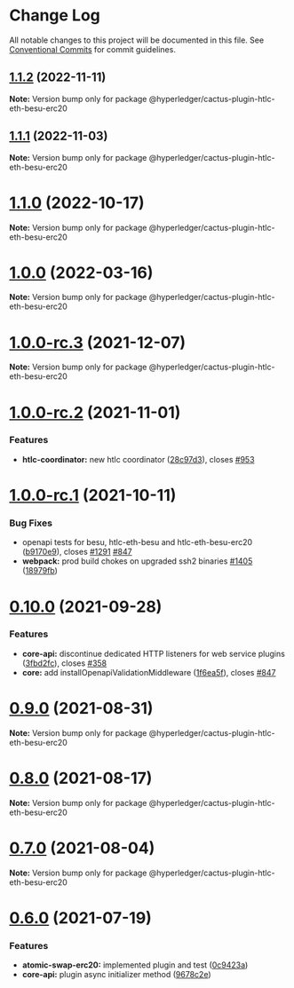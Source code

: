 # Change Log

All notable changes to this project will be documented in this file.
See [Conventional Commits](https://conventionalcommits.org) for commit guidelines.

## [1.1.2](https://github.com/hyperledger/cactus/compare/v1.1.1...v1.1.2) (2022-11-11)

**Note:** Version bump only for package @hyperledger/cactus-plugin-htlc-eth-besu-erc20

## [1.1.1](https://github.com/hyperledger/cactus/compare/v1.1.0...v1.1.1) (2022-11-03)

**Note:** Version bump only for package @hyperledger/cactus-plugin-htlc-eth-besu-erc20

# [1.1.0](https://github.com/hyperledger/cactus/compare/v1.0.0...v1.1.0) (2022-10-17)

**Note:** Version bump only for package @hyperledger/cactus-plugin-htlc-eth-besu-erc20

# [1.0.0](https://github.com/hyperledger/cactus/compare/v1.0.0-rc.3...v1.0.0) (2022-03-16)

**Note:** Version bump only for package @hyperledger/cactus-plugin-htlc-eth-besu-erc20

# [1.0.0-rc.3](https://github.com/hyperledger/cactus/compare/v1.0.0-rc.2...v1.0.0-rc.3) (2021-12-07)

**Note:** Version bump only for package @hyperledger/cactus-plugin-htlc-eth-besu-erc20

# [1.0.0-rc.2](https://github.com/hyperledger/cactus/compare/v1.0.0-rc.1...v1.0.0-rc.2) (2021-11-01)

### Features

* **htlc-coordinator:** new htlc coordinator ([28c97d3](https://github.com/hyperledger/cactus/commit/28c97d33e97fa180f1b2b65d505f5ae36a9ddc25)), closes [#953](https://github.com/hyperledger/cactus/issues/953)

# [1.0.0-rc.1](https://github.com/hyperledger/cactus/compare/v0.10.0...v1.0.0-rc.1) (2021-10-11)

### Bug Fixes

* openapi tests for besu, htlc-eth-besu and htlc-eth-besu-erc20 ([b9170e9](https://github.com/hyperledger/cactus/commit/b9170e929492f3305a420c75c7d12d06b288e0ab)), closes [#1291](https://github.com/hyperledger/cactus/issues/1291) [#847](https://github.com/hyperledger/cactus/issues/847)
* **webpack:** prod build chokes on upgraded ssh2 binaries [#1405](https://github.com/hyperledger/cactus/issues/1405) ([18979fb](https://github.com/hyperledger/cactus/commit/18979fb33880d8ca30e2fda01fb3d598deb839f9))

# [0.10.0](https://github.com/hyperledger/cactus/compare/v0.9.0...v0.10.0) (2021-09-28)

### Features

* **core-api:** discontinue dedicated HTTP listeners for web service plugins ([3fbd2fc](https://github.com/hyperledger/cactus/commit/3fbd2fcb60d49090bf4e986bea74d4e988348659)), closes [#358](https://github.com/hyperledger/cactus/issues/358)
* **core:** add installOpenapiValidationMiddleware ([1f6ea5f](https://github.com/hyperledger/cactus/commit/1f6ea5fe3aa1ba997a655098d632034f13f232a5)), closes [#847](https://github.com/hyperledger/cactus/issues/847)

# [0.9.0](https://github.com/hyperledger/cactus/compare/v0.8.0...v0.9.0) (2021-08-31)

**Note:** Version bump only for package @hyperledger/cactus-plugin-htlc-eth-besu-erc20

# [0.8.0](https://github.com/hyperledger/cactus/compare/v0.7.0...v0.8.0) (2021-08-17)

**Note:** Version bump only for package @hyperledger/cactus-plugin-htlc-eth-besu-erc20

# [0.7.0](https://github.com/hyperledger/cactus/compare/v0.6.0...v0.7.0) (2021-08-04)

**Note:** Version bump only for package @hyperledger/cactus-plugin-htlc-eth-besu-erc20

# [0.6.0](https://github.com/hyperledger/cactus/compare/v0.4.1...v0.6.0) (2021-07-19)

### Features

* **atomic-swap-erc20:** implemented plugin and test ([0c9423a](https://github.com/hyperledger/cactus/commit/0c9423a2a2cd4675c3c6dec4288190f148cad938))
* **core-api:** plugin async initializer method ([9678c2e](https://github.com/hyperledger/cactus/commit/9678c2e9288a73589e84f9fd254c26aed6a93297))
